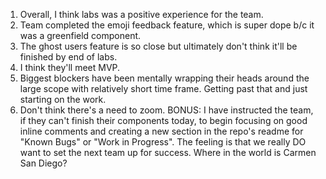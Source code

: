 1. Overall, I think labs was a positive experience for the team.
2. Team completed the emoji feedback feature, which is super dope b/c it was a greenfield component.
3. The ghost users feature is so close but ultimately don't think it'll be finished by end of labs.
4. I think they'll meet MVP.
5. Biggest blockers have been mentally wrapping their heads around the large scope with relatively short time frame. Getting past that and just starting on the work.
6. Don't think there's a need to zoom. 
BONUS: I have instructed the team, if they can't finish their components today, to begin focusing on good inline comments and creating a new section in the repo's readme for "Known Bugs" or "Work in Progress". The feeling is that we really DO want to set the next team up for success.
Where in the world is Carmen San Diego?